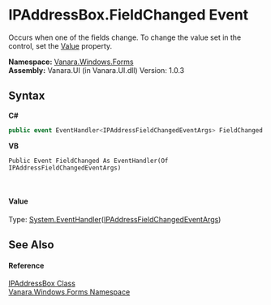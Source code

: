 # IPAddressBox.FieldChanged Event
 

Occurs when one of the fields change. To change the value set in the control, set the <a href="ef7cbfc1-139f-c513-1256-6a677f573df4">Value</a> property.

**Namespace:**&nbsp;<a href="c580cf52-4028-70db-28d0-f9b1abc03861">Vanara.Windows.Forms</a><br />**Assembly:**&nbsp;Vanara.UI (in Vanara.UI.dll) Version: 1.0.3

## Syntax

**C#**<br />
``` C#
public event EventHandler<IPAddressFieldChangedEventArgs> FieldChanged
```

**VB**<br />
``` VB
Public Event FieldChanged As EventHandler(Of IPAddressFieldChangedEventArgs)
```

<br />

#### Value
Type: <a href="http://msdn2.microsoft.com/en-us/library/db0etb8x" target="_blank">System.EventHandler</a>(<a href="dfe9c18f-55b3-0da1-2710-cb61cab0a2ee">IPAddressFieldChangedEventArgs</a>)

## See Also


#### Reference
<a href="15467108-9b99-3a01-fe08-01899a59a882">IPAddressBox Class</a><br /><a href="c580cf52-4028-70db-28d0-f9b1abc03861">Vanara.Windows.Forms Namespace</a><br />
